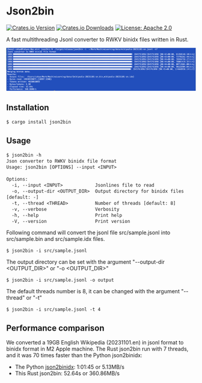 # Json2bin

[![Crates.io Version](https://img.shields.io/crates/v/json2bin.svg)](https://crates.io/crates/json2bin)
[![Crates.io Downloads](https://img.shields.io/crates/d/json2bin.svg)](https://crates.io/crates/json2bin)
[![License: Apache 2.0](https://img.shields.io/badge/license-Apache_2.0-blue.svg)](https://github.com/cahya-wirawan/json2bin/blob/main/LICENSE.txt)

A fast multithreading Jsonl converter to RWKV binidx files written in Rust.

![performance-multithreading](https://raw.githubusercontent.com/cahya-wirawan/json2bin/main/data/performance-multithreading.png)

## Installation

```
$ cargo install json2bin
```

## Usage

```
$ json2bin -h
Json converter to RWKV binidx file format
Usage: json2bin [OPTIONS] --input <INPUT>

Options:
  -i, --input <INPUT>            Jsonlines file to read
  -o, --output-dir <OUTPUT_DIR>  Output directory for binidx files [default: -]
  -t, --thread <THREAD>          Number of threads [default: 8]
  -v, --verbose                  Verbosity
  -h, --help                     Print help
  -V, --version                  Print version
```
Following command will convert the jsonl file src/sample.jsonl into src/sample.bin and src/sample.idx files.
```
$ json2bin -i src/sample.jsonl
```
The output directory can be set with the argument "--output-dir <OUTPUT_DIR>" or "-o <OUTPUT_DIR>"
```
$ json2bin -i src/sample.jsonl -o output
```
The default threads number is 8, it can be changed with the argument "--thread" or "-t"
```
$ json2bin -i src/sample.jsonl -t 4
```

## Performance comparison

We converted a 19GB English Wikipedia (20231101.en) in jsonl format to binidx format in M2 Apple machine. 
The Rust json2bin run with 7 threads, and it was 70 times faster than the Python json2binidx:
- The Python [json2binidx](https://github.com/Abel2076/json2binidx_tool): 1:01:45 or 5.13MB/s
- This Rust json2bin: 52.64s or 360.86MB/s
